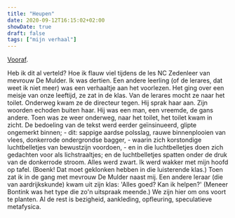 ```yaml
---
title: "Heupen"
date: 2020-09-12T16:15:02+02:00
showDate: true
draft: false
tags: ["mijn verhaal"]
---
```


[Vooraf](https://wimchristiaenszelf.netlify.app/posts/de-jaren-tachtig-4/).

Heb ik dit al verteld? Hoe ik flauw viel tijdens de les NC Zedenleer van mevrouw De Mulder. Ik was dertien. Een andere leerling (of de lerares, dat weet ik niet meer) was een verhaaltje aan het voorlezen. Het ging over een meisje van onze leeftijd, ze zat in de klas. Van de lerares mocht ze naar het toilet. Onderweg kwam ze de directeur tegen. Hij sprak haar aan. Zijn woorden echoden buiten haar. Hij was een man, een vreemde, de gans andere. Toen was ze weer onderweg, naar het toilet, het toilet kwam in zicht. De bedoeling van de tekst werd eerder geïnsinueerd, glipte ongemerkt binnen; - dit: sappige aardse polsslag, rauwe binnenplooien van vlees, donkerrode ondergrondse bagger, - waarin zich korstondige luchtbelletjes van bewustzijn voordoen, - en in die luchtbelletjes doen zich gedachten voor als lichstraaltjes; en de luchtbelletjes spatten onder de druk van de donkerrode stroom. Alles werd zwart. Ik werd wakker met mijn hoofd op tafel. (Boenk! Dat moet geklonken hebben in die luisterende klas.) Toen zat ik in de gang met mevrouw De Mulder naast mij. Een andere leraar (die van aardrijkskunde) kwam uit zijn klas: 'Alles goed? Kan ik helpen?' (Meneer Bontink was het type die zo'n uitspraak meende.) We zijn hier om ons voort te planten. Al de rest is bezigheid, aankleding, opfleuring, speculatieve metafysica. 
